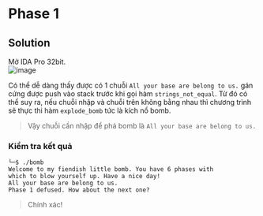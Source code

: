 # Phase 1
## Solution
Mở IDA Pro 32bit.  
![image](https://user-images.githubusercontent.com/44528004/118391115-e038d700-b65c-11eb-9578-893e47006865.png)  

Có thể dễ dàng thấy được có 1 chuỗi `All your base are belong to us.` gán cứng được push vào stack trước khi gọi hàm `strings_not_equal`. Từ đó có thể suy ra, nếu chuỗi nhập và chuỗi trên không bằng nhau thì chương trình sẽ thực thi hàm `explode_bomb` tức là kích nổ bomb.  
> Vậy chuỗi cần nhập để phá bomb là `All your base are belong to us.`  

### Kiểm tra kết quả
```
└─$ ./bomb
Welcome to my fiendish little bomb. You have 6 phases with
which to blow yourself up. Have a nice day!
All your base are belong to us.
Phase 1 defused. How about the next one?
```  
> Chính xác!
